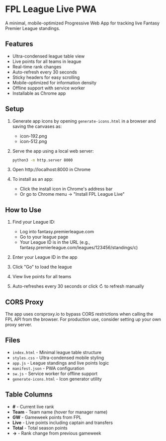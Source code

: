 # FPL League Live PWA

A minimal, mobile-optimized Progressive Web App for tracking live Fantasy Premier League standings.

## Features

- Ultra-condensed league table view
- Live points for all teams in league
- Real-time rank changes
- Auto-refresh every 30 seconds
- Sticky headers for easy scrolling
- Mobile-optimized for information density
- Offline support with service worker
- Installable as Chrome app

## Setup

1. Generate app icons by opening `generate-icons.html` in a browser and saving the canvases as:
   - icon-192.png
   - icon-512.png

2. Serve the app using a local web server:
   ```bash
   python3 -m http.server 8000
   ```

3. Open http://localhost:8000 in Chrome

4. To install as an app:
   - Click the install icon in Chrome's address bar
   - Or go to Chrome menu → "Install FPL League Live"

## How to Use

1. Find your League ID:
   - Log into fantasy.premierleague.com
   - Go to your league page
   - Your League ID is in the URL (e.g., fantasy.premierleague.com/leagues/123456/standings/c)

2. Enter your League ID in the app
3. Click "Go" to load the league
4. View live points for all teams
5. Auto-refreshes every 30 seconds or click ↻ to refresh manually

## CORS Proxy

The app uses corsproxy.io to bypass CORS restrictions when calling the FPL API from the browser. For production use, consider setting up your own proxy server.

## Files

- `index.html` - Minimal league table structure
- `styles.css` - Ultra-condensed mobile styling
- `app.js` - League standings and live points logic
- `manifest.json` - PWA configuration
- `sw.js` - Service worker for offline support
- `generate-icons.html` - Icon generator utility

## Table Columns

- **#** - Current live rank
- **Team** - Team name (hover for manager name)
- **GW** - Gameweek points from FPL
- **Live** - Live points including captain and transfers
- **Total** - Total season points
- **→** - Rank change from previous gameweek